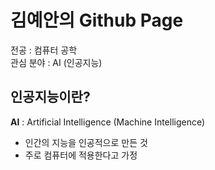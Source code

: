 # 김예안의 Github Page

전공 : 컴퓨터 공학   
관심 분야 : AI (인공지능)

## 인공지능이란?
__AI__
 : Artificial Intelligence (Machine Intelligence)   
+ 인간의 지능을 인공적으로 만든 것
+ 주로 컴퓨터에 적용한다고 가정
